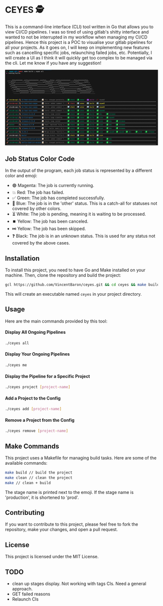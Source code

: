 # CEYES 🕵️

This is a command-line interface (CLI) tool written in Go that allows you to view CI/CD pipelines. I was so tired of using gitlab's shitty interface and wanted to not be interrupted in my workflow when managing my CI/CD pipelines. Hence this project is a POC to visualise your gitlab pipelines for all your projects. As it goes on, I will keep on implementing new features such as cancelling specific jobs, relaunching failed jobs, etc. Potentially, I will create a UI as I think it will quickly get too complex to be managed via the cli. Let me know if you have any suggestion!

![Viewing all pipelines with ceyes all](assets/ceyes_all.png)

## Job Status Color Code

In the output of the program, each job status is represented by a different color and emoji:

- 🟣 Magenta: The job is currently running.
- 💥 Red: The job has failed.
- ✅ Green: The job has completed successfully.
- 👋 Blue: The job is in the 'other' status. This is a catch-all for statuses not covered by other colors.
- ⏳ White: The job is pending, meaning it is waiting to be processed.
- ⏹️ Yellow: The job has been canceled.
- ⏭️ Yellow: The job has been skipped.
- ❓ Black: The job is in an unknown status. This is used for any status not covered by the above cases.

## Installation

To install this project, you need to have Go and Make installed on your machine. Then, clone the repository and build the project:

```bash
gcl https://github.com/VincentBaron/ceyes.git && cd ceyes && make build
```

This will create an executable named `ceyes` in your project directory.

## Usage

Here are the main commands provided by this tool:

#### Display All Ongoing Pipelines

```bash
./ceyes all
```

#### Display Your Ongoing Pipelines

```bash
./ceyes me
```

#### Display the Pipeline for a Specific Project

```bash
./ceyes project [project-name]
```

#### Add a Project to the Config

```bash
./ceyes add [project-name]
```

#### Remove a Project from the Config

```bash
./ceyes remove [project-name]
```

## Make Commands

This project uses a Makefile for managing build tasks. Here are some of the available commands:

```bash
make build // build the project
make clean // clean the project
make // clean + build
```

The stage name is printed next to the emoji. If the stage name is 'production', it is shortened to 'prod'.

## Contributing

If you want to contribute to this project, please feel free to fork the repository, make your changes, and open a pull request.

## License

This project is licensed under the MIT License.

## TODO

- clean up stages display. Not working with tags CIs. Need a general approach.
- GET failed reasons
- Relaunch CIs
